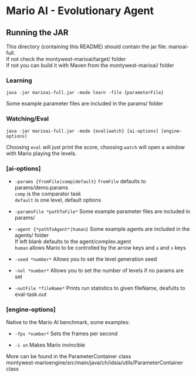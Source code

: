 Mario AI - Evolutionary Agent
=============================

Running the JAR
---------------

This directory (containing this README) should contain the jar file: marioai-full.  
If not check the montywest-marioai/target/ folder  
If not you can build it with Maven from the montywest-marioai/ folder  

### Learning

`java -jar marioai-full.jar -mode learn -file {parameterFile}`  
  
Some example parameter files are included in the params/ folder

### Watching/Eval

`java -jar marioai-full.jar -mode {eval|watch} [ai-options] [engine-options]`  
  
Choosing `eval` will just print the score, choosing `watch` will open a window with Mario playing the levels.

### [ai-options]

* `-params {fromFile|comp|default}`
	`fromFile` defaults to params/demo.params  
	`comp` is the comparator task  
	`default` is one level, default options  

* `-paramsFile *pathToFile*`
	Some example parameter files are included in params/

* `-agent {*pathToAgent*|human}`
	Some example agents are included in the agents/ folder  
	If left blank defaults to the agent/complex.agent  
	`human` allows Mario to be controlled by the arrow keys and `a` and `s` keys

* `-seed *number*`
	Allows you to set the level generation seed

* `-nol *number*`
	Allows you to set the number of levels if no params are set

* `-outFile *fileName*`
	Prints run statistics to given fileName, deafults to eval-task.out

### [engine-options]

Native to the Mario AI benchmark, some examples:

* `-fps *number*`
	Sets the frames per second

* `-i on`
	Makes Mario invincible

More can be found in the ParameterContainer class  
montywest-marioengine/src/main/java/ch/idsia/utils/ParameterContainer class

